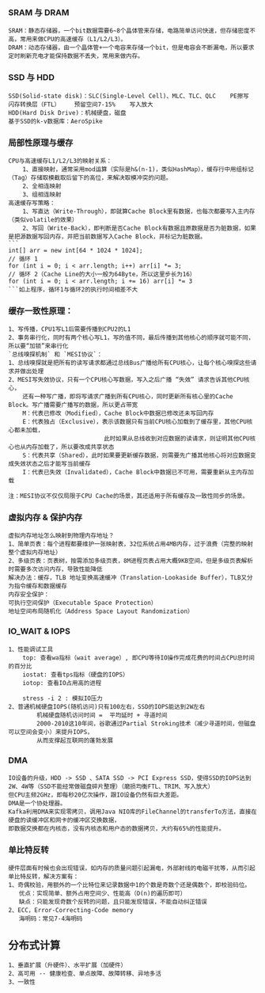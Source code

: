 
### SRAM 与 DRAM
    SRAM：静态存储器，一个bit数据需要6~8个晶体管来存储，电路简单访问快速，但存储密度不高，常用来做CPU的高速缓存（L1/L2/L3）。
    DRAM：动态存储器，由一个晶体管+一个电容来存储一个bit，但是电容会不断漏电，所以要求定时刷新充电才能保持数据不丢失，常用来做内存。
    
### SSD 与 HDD
    SSD(Solid-state disk)：SLC(Single-Level Cell)、MLC、TLC、QLC    PE擦写    闪存转换层（FTL）    预留空间7-15%    写入放大   
    HDD(Hard Disk Drive)：机械硬盘，磁盘
    基于SSD的k-v数据库：AeroSpike

### 局部性原理与缓存
    CPU与高速缓存L1/L2/L3的映射关系：
        1、直接映射，通常采用mod运算（实际是h&(n-1)，类似HashMap），缓存行中用组标记（Tag）存储取模截取后留下的高位，来解决取模冲突的问题。
        2、全相连映射
        3、组相连映射
    高速缓存写策略：
        1、写直达（Write-Through），即就算Cache Block里有数据，也每次都要写入主内存（类似volatile的效果）
        2、写回（Write-Back），即判断是否Cache Block有数据且原数据是否为脏数据，如果是把源数据写回内存，并把当前数据写入Cache Block，并标记为脏数据。
    ```
    int[] arr = new int[64 * 1024 * 1024];
    // 循环 1
    for (int i = 0; i < arr.length; i++) arr[i] *= 3;
    // 循环 2（Cache Line的大小一般为64Byte，所以这里步长为16）
    for (int i = 0; i < arr.length; i += 16) arr[i] *= 3
    ```如上程序，循环1与循环2的执行时间相差不大
    
### 缓存一致性原理：
    1、写传播，CPU1写L1后需要传播到CPU2的L1
    2、事务串行化，同时有两个核心写L1，写的值不同，最后传播到其他核心的顺序就可能不同，所以要“加锁”来串行化
    `总线嗅探机制` 和 `MESI协议`：
    1、总线嗅探就是把所有的读写请求都通过总线Bus广播给所有CPU核心，让每个核心嗅探这些请求并做出处理
    2、MESI写失效协议，只有一个CPU核心写数据，写入之后广播 “失效” 请求告诉其他CPU核心，
        还有一种写广播，即将写请求广播到所有CPU核心，同时更新所有核心里的Cache Block。写广播需要广播写的数据，所以更占带宽
        M：代表已修改（Modified），Cache Block中数据已修改还未写回内存
        E：代表独占（Exclusive），表示该数据只有当前CPU核心加载到了缓存里，其他CPU核心都未加载，
                               此时如果从总线收到对应数据的读请求，则证明其他CPU核心也从内存加载了，所以要改成共享状态
        S：代表共享（Shared），此时如果要更新缓存数据，则需要先广播其他核心将对应数据变成失效状态之后才能写当前缓存
        I：代表已失效（Invalidated），Cache Block中数据已不可用，需要重新从主内存加载
    
    注：MESI协议不仅仅局限于CPU Cache的场景，其还适用于所有缓存及一致性同步的场景。
    
### 虚拟内存 & 保护内存
    虚拟内存地址怎么映射到物理内存地址？
    1、简单页表：每个进程都要维护一张映射表，32位系统占用4MB内存，过于浪费（完整的映射整个虚拟内存地址）
    2、多级页表：页表树，按需添加多级页表，8M进程页表占用大概9KB空间，但是多级页表解析时需要多次访问内存，导致性能降低
    解决办法：缓存，TLB 地址变换高速缓冲（Translation-Lookaside Buffer），TLB又分为指令缓存和数据缓存
    内存安全保护：
    可执行空间保护（Executable Space Protection）
    地址空间布局随机化（Address Space Layout Randomization）

### IO_WAIT & IOPS
    1、性能调试工具
        top: 查看wa指标（wait average）, 即CPU等待IO操作完成花费的时间占CPU总时间的百分比
        iostat: 查看tps指标（硬盘的IOPS）
        iotop: 查看IO占用高的进程
      
        stress -i 2 : 模拟IO压力
    2、普通机械硬盘IOPS(随机访问)只有100左右，SSD的IOPS能达到2W左右
            机械硬盘随机访问时间 =  平均延时 + 寻道时间
            2000-2010这10年间，谷歌通过Partial Stroking技术（减少寻道时间，但磁盘可以空间会变小）来提升IOPS，
            从而支撑起互联网的蓬勃发展
        
### DMA
    IO设备的升级，HDD -> SSD 、SATA SSD -> PCI Express SSD，使得SSD的IOPS达到2W、4W等（SSD不能经常做磁盘碎片整理）（磨损均衡FTL、TRIM、写入放大）
    但CPU主频2GHz，即每秒20亿次操作，跟IO设备仍然有巨大差距。
    DMA是一个协处理器。
    Kafka利用DMA来实现零拷贝，调用Java NIO库的FileChannel的transferTo方法，直接在硬盘的读缓冲区和网卡的缓冲区交换数据，
    即数据交换都在内核态，没有内核态和用户态的数据拷贝，大约有65%的性能提升。
    
### 单比特反转
    硬件层面有时候也会出现错误，如内存的质量问题引起漏电，外部射线的电磁干扰等，从而引起单比特反转，解决方案有：
    1、奇偶校验，用额外的一个比特位来记录数据中1的个数是奇数个还是偶数个，即校验码位。
       优点：实现简单、额外占用空间少、性能高（O(n)的遍历即可）
       缺点：只能发现奇数个反转的问题，且只能发现错误，不能自动纠正错误
    2、ECC，Error-Correcting-Code memory
       海明码：常见7-4海明码
       
## 分布式计算
    1、垂直扩展（升硬件）、水平扩展（加硬件）
    2、高可用 -- 健康检查、单点故障、故障转移、异地多活
    3、一致性